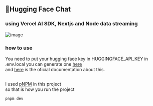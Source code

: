 ## 🤗Hugging Face Chat
### using Vercel AI SDK, Nextjs and Node data streaming

![image](https://github.com/LBS-luis/AiChat/assets/53980283/d2483eda-e67b-4aec-a284-1b88069a6f91)

### how to use
You need to put your hugging face key in HUGGINGFACE_API_KEY in .env.local you can generate one <a href="https://huggingface.co/settings/tokens" target="_blank">here</a> <br/>
and <a href="https://huggingface.co/docs/hub/security-tokens" target="_blank">here</a> is the oficial documentation about this.
##
I used <a href="https://pnpm.io/pt/" target="_blank">pNPM</a> in this project <br/>
so that is how you run the project
```Shell
pnpm dev
```


